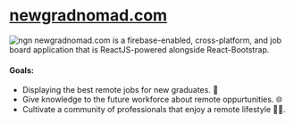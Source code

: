 # [newgradnomad.com](https://newgradnomad.com/) 
![ngn](https://github.com/NewGradNomad/newgradnomad.com/actions/workflows/firebase-hosting-merge.yml/badge.svg) 
newgradnomad.com is a firebase-enabled, cross-platform, and job board application that is ReactJS-powered alongside React-Bootstrap.
#### Goals:
- Displaying the best remote jobs for new graduates. 💼
- Give knowledge to the future workforce about remote oppurtunities. 🌐
- Cultivate a community of professionals that enjoy a remote lifestyle 🧑‍🌾.
